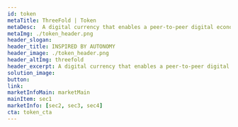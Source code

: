 ```yaml
---
id: token
metaTitle: ThreeFold | Token
metaDesc:  A digital currency that enables a peer-to-peer digital economy
metaImg: ./token_header.png
header_slogan: 
header_title: INSPIRED BY AUTONOMY
header_image: ./token_header.png
header_altImg: threefold
header_excerpt: A digital currency that enables a peer-to-peer digital economy
solution_image: 
button: 
link: 
marketInfoMain: marketMain
mainItem: sec1
marketInfo: [sec2, sec3, sec4]
cta: token_cta
---
```


